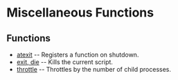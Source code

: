 # Miscellaneous Functions
## Functions
* [atexit](misc/atexit.sh.md) -- Registers a function on shutdown.
* [exit, die](misc/exit.sh.md) -- Kills the current script.
* [throttle](misc/throttle.sh.md) -- Throttles by the number of child processes.

